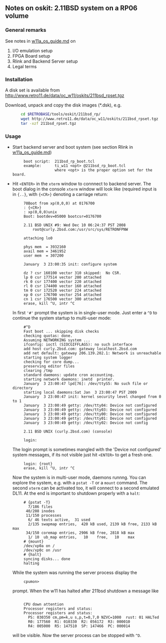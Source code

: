 ## Notes on oskit: 2.11BSD system on a RP06 volume

### General remarks
See notes in [w11a_os_guide.md](../../../doc/w11a_os_guide.md) on
  1. I/O emulation setup
  2. FPGA Board setup
  3. Rlink and Backend Server setup
  4. Legal terms

### Installation
A disk set is available from
http://www.retro11.de/data/oc_w11/oskits/211bsd_rpset.tgz

Download, unpack and copy the disk images (*.dsk), e.g.
```bash
       cd $RETROBASE/tools/oskit/211bsd_rp/
       wget http://www.retro11.de/data/oc_w11/oskits/211bsd_rpset.tgz
       tar -xzf 211bsd_rpset.tgz
```

### Usage

- Start backend server and boot system
  (see section Rlink in [w11a_os_guide.md](../../../doc/w11a_os_guide.md))
  ```
       boot script:  211bsd_rp_boot.tcl
       example:      ti_w11 <opt> @211bsd_rp_boot.tcl
                     where <opt> is the proper option set for the board.
  ```

- Hit `<ENTER>` in the `xterm` window to connnect to backend server.
  The boot dialog in the console `xterm` window will look like
  (required input is in `{..}`, with `{<CR>}` denoting a carriage return:
  ```
       70Boot from xp(0,0,0) at 0176700
       : {<CR>}
       : xp(0,0,0)unix
       Boot: bootdev=05000 bootcsr=0176700

       2.11 BSD UNIX #9: Wed Dec 10 06:24:37 PST 2008
           root@curly.2bsd.com:/usr/src/sys/RETRONFPNW

       attaching lo0

       phys mem  = 3932160
       avail mem = 3461952
       user mem  = 307200

       January  3 23:00:35 init: configure system
       
       dz ? csr 160100 vector 310 skipped:  No CSR.
       lp 0 csr 177514 vector 200 attached
       rk 0 csr 177400 vector 220 attached
       rl 0 csr 174400 vector 160 attached
       tm 0 csr 172520 vector 224 attached
       xp 0 csr 176700 vector 254 attached
       cn 1 csr 176500 vector 300 attached
       erase, kill ^U, intr ^C
  ```

  In first `'#'` prompt the system is in single-user mode. Just enter a `^D` 
  to continue the system startup to multi-user mode:
  ```
       #^D
       Fast boot ... skipping disk checks
       checking quotas: done.
       Assuming NETWORKING system ...
       ifconfig: ioctl (SIOCGIFFLAGS): no such interface
       add host curly.2bsd.com: gateway localhost.2bsd.com
       add net default: gateway 206.139.202.1: Network is unreachable
       starting system logger
       checking for core dump... 
       preserving editor files
       clearing /tmp
       standard daemons: update cron accounting.
       starting network daemons: inetd  printer.
       January  3 23:00:47 lpd[76]: /dev/ttyS5: No such file or directory
       starting local daemons:Sat Jan  3 23:00:47 PST 2009
       January  3 23:00:47 init: kernel security level changed from 0 to 1
       January  3 23:00:49 getty: /dev/tty04: Device not configured
       January  3 23:00:49 getty: /dev/tty03: Device not configured
       January  3 23:00:49 getty: /dev/tty00: Device not configured
       January  3 23:00:49 getty: /dev/tty01: Device not configured
       January  3 23:00:49 getty: /dev/tty02: Device not config

       2.11 BSD UNIX (curly.2bsd.com) (console)
       
       login: 
  ```

  The login prompt is sometimes mangled with the 'Device not configured'
  system messages, if its not visible just hit `<ENTER>` to get a fresh one.
  ```
       login: {root}
       erase, kill ^U, intr ^C
  ```

  Now the system is in multi-user mode, daemons runnng. You can explore
  the system, e.g. with a `pstat -T` or a `mount` command. The second
  `xterm` can be activated too, it will connect to a second emulated DL11.
  At the end is important to shutdown properly with a `halt`:
  ```
       # {pstat -T}
         7/186 files
        40/208 inodes
        11/150 processes
         6/ 46 texts active,  31 used
         2/135 swapmap entries,  420 kB used, 2139 kB free, 2133 kB max
        34/150 coremap entries, 2906 kB free, 2818 kB max
         1/ 10  ub_map entries,   10    free,   10    max
       # {mount}
       /dev/xp0a on /
       /dev/xp0c on /usr
       # {halt}
       syncing disks... done
       halting
  ```

  While the system was running the server process display the
  ```
       cpumon> 
  ```

  prompt. When the w11 has halted after 211bsd shutdown a message like
  ```

       CPU down attention
       Processor registers and status:
       Processor registers and status:
         PS: 030350 cm,pm=k,u s,p,t=0,7,0 NZVC=1000  rust: 01 HALTed
         R0: 177560  R1: 010330  R2: 056172  R3: 000010
         R4: 005000  R5: 147510  SP: 147466  PC: 000014
   ```

   will be visible. Now the server process can be stopped with `^D`.
